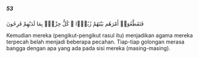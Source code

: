##### 53

<span class="ayah">فَتَقَطَّعُوٓا۟ أَمْرَهُم بَيْنَهُمْ زُبُرًۭا ۖ كُلُّ حِزْبٍۭ بِمَا لَدَيْهِمْ فَرِحُونَ</span>

<span class="ayah_translation">Kemudian mereka (pengikut-pengikut rasul itu) menjadikan agama mereka terpecah belah menjadi beberapa pecahan. Tiap-tiap golongan merasa bangga dengan apa yang ada pada sisi mereka (masing-masing).</span>
